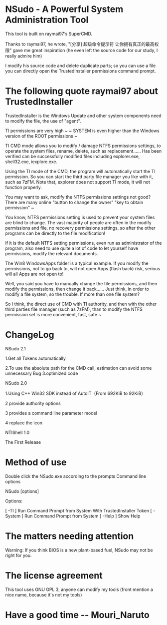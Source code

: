 NSudo - A Powerful System Administration Tool
========================================================================================



This tool is built on raymai97‘s SuperCMD.

Thanks to raymai97, he wrote, "[分享] 超级命令提示符 让你拥有真正的最高权限" gave me great inspiration (he even left the source code for our study, I really admire him)

I modify his source code and delete duplicate parts; so you can use a file you can directly open the TrustedInstaller permissions command prompt.

The following quote raymai97 about TrustedInstaller
========================================================================================

TrustedInstaller is the Windows Update and other system components need to modify the file, the use of "agent".

TI permissions are very high ~ ~ SYSTEM is even higher than the Windows version of the ROOT permissions ~

TI CMD mode allows you to modify / damage NTFS permissions settings, to operate the system files, rename, delete, such as replacement...... Has been verified can be successfully modified files including explorer.exe, shell32.exe, iexplore.exe.

Using the TI mode of the CMD, the program will automatically start the TI permission. So you can start the third party file manager you like with it, such as 7zFM. Note that, explorer does not support TI mode, it will not function properly.

You may want to ask, modify the NTFS permissions settings not good? There are many online "button to change the owner" "key to obtain permission" ~

You know, NTFS permissions setting is used to prevent your system files are blind to change. The vast majority of people are often in the modify permissions and file, no recovery permissions settings, so after the other programs can be directly to the file modification!

If it is the default NTFS setting permissions, even run as administrator of the program, also need to use quite a lot of code to let yourself have permissions, modify the relevant documents.

The Win8 WindowsApps folder is a typical example. If you modify the permissions, not to go back to, will not open Apps (flash back) risk, serious will all Apps are not open to!

Well, you said you have to manually change the file permissions, and then modify the permissions, then change it back...... Just think, in order to modify a file system, so the trouble. If more than one file system?

So I think, the direct use of CMD with TI authority, and then with the other third parties file manager (such as 7zFM), than to modify the NTFS permission set is more convenient, fast, safe ~

ChangeLog
========================================================================================


NSudo 2.1



1.Get all Tokens automatically

2.To use the absolute path for the CMD call, estimation can avoid some unnecessary Bug
3.optimized code




NSudo 2.0



1.Using C++ Win32 SDK instead of AutoIT（From 692KiB to 92KiB）

2 provide authority  options

3 provides a command line parameter model

4 replace the icon

NTIShell 1.0


The First Release


Method of use
========================================================================================
Double click the NSudo.exe according to the prompts
Command line options

NSudo [options]

Options:

[ -TI ] Run Command Prompt from System With TrustedInstaller Token
[ -System ] Run Command Prompt from System
[ -Help ] Show Help

The matters needing attention
========================================================================================
Warning: If you think BIOS is a new plant-based fuel, NSudo may not be right for you.

The license agreement
========================================================================================
This tool uses GNU GPL 3, anyone can modify my tools (front mention a nice name, because it's not my tools)

Have a good time -- Mouri_Naruto
========================================================================================
